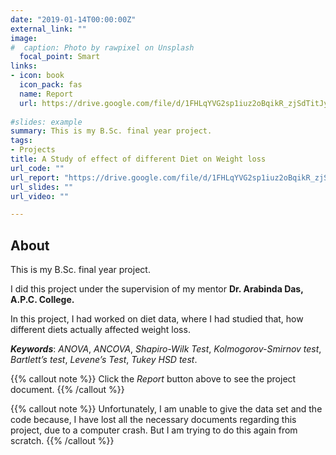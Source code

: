 ```yaml
---
date: "2019-01-14T00:00:00Z"
external_link: ""
image:
#  caption: Photo by rawpixel on Unsplash
  focal_point: Smart
links:
- icon: book
  icon_pack: fas 
  name: Report
  url: https://drive.google.com/file/d/1FHLqYVG2sp1iuz2oBqikR_zjSdTitJyi/view?usp=sharing 
  
#slides: example
summary: This is my B.Sc. final year project.
tags:
- Projects
title: A Study of effect of different Diet on Weight loss
url_code: ""
url_report: "https://drive.google.com/file/d/1FHLqYVG2sp1iuz2oBqikR_zjSdTitJyi/view?usp=sharing"
url_slides: ""
url_video: ""

---
```


## About ##

This is my B.Sc. final year project.

I did this project under the supervision of my mentor **Dr. Arabinda Das, A.P.C. College.**

In this project, I had worked on diet data, where I had studied that, how different diets actually affected weight loss.


***Keywords***:  *ANOVA*, *ANCOVA*, *Shapiro-Wilk Test*, *Kolmogorov-Smirnov test*, *Bartlett’s test*, *Levene’s Test*, *Tukey HSD test*.


{{% callout note %}}
Click the *Report* button above to see the project document.
{{% /callout %}}

{{% callout note %}}
Unfortunately, I am unable to give the data set and the code because, I have lost all the necessary documents regarding this project, due to a computer crash. But I am trying to do this again from scratch.
{{% /callout %}}
